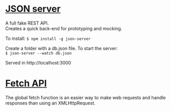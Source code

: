 # [JSON server](https://github.com/typicode/json-server)
A full fake REST API.  
Creates a quick back-end for prototyping and mocking.

To install: `$ npm install -g json-server`

Create a folder with a db.json file. To start the server:    
`$ json-server --watch db.json`

Served in http://localhost:3000

# [Fetch API](https://github.com/github/fetch)
The global fetch function is an easier way to make web requests and handle responses than using an XMLHttpRequest. 
